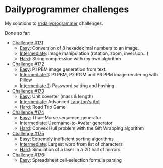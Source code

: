 Dailyprogrammer challenges
==========================

My solutions to [/r/dailyprogrammer](http://reddit.com/r/dailyprogrammer) challenges.

Done so far:

- [Challenge #171](/Challenge-171)
   - [Easy](/Challenge-171/Easy): Conversion of 8 hexadecimal numbers to an image.
   - [Intermediate](Challenge-171/Intermediate): Image manipulation (rotation, zoom, inversion...)
   - [Hard](/Challenge-171/Hard): String compression with my own algorithm
- [Challenge #172](/Challenge-172)
   - [Easy](/Challenge-172/01-Easy): P1 PBM image generation from text.
   - [Intermediate 1](Challenge-172/02-Intermediate-1): P1 PBM, P2 PGM and P3 PPM image rendering with Pillow
   - [Intermediate 2](Challenge-172/02-Intermediate-2): Password salting and hashing
- [Challenge #173](/Challenge-173)
   - [Easy](/Challenge-173/01-Easy): Unit coverter (mass & length)
   - [Intermediate](/Challenge-173/02-Intermediate): Advanced [Langton's Ant](http://en.wikipedia.org/wiki/Langton%27s_ant)
   - [Hard](/Challenge-173/03-Hard): Road Trip Game
- [Challenge #174](/Challenge-174)
   - [Easy](/Challenge-174/01-Easy): Thue-Morse sequence generator
   - [Intermediate](/Challenge-174/02-Intermediate): Username-to-Avatar generator
   - [Hard](/Challenge-174/03-Hard): Convex Hull problem with the Gift Wrapping algorithm
- [Challenge #175](/Challenge-175)
   - [Easy](/Challenge-175/01-Easy): Extremely inefficient sorting algorithms
   - [Intermediate](/Challenge-175/02-Intermediate): Largest word from list of characters
   - [Hard](/Challenge-175/03-Hard): Simulation of a laser in a 2D hall of mirrors
- [Challenge #176](/Challenge-176):
   - [Easy](/Challenge-176/O1-Easy): Spreadsheet cell-selection formula parsing
